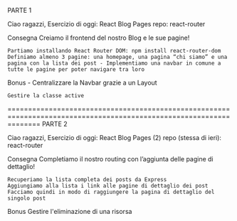 PARTE 1

Ciao ragazzi,
Esercizio di oggi: React Blog Pages
repo: react-router

Consegna
Creiamo il frontend del nostro Blog e le sue pagine!

    Partiamo installando React Router DOM: npm install react-router-dom
    Definiamo almeno 3 pagine: una homepage, una pagina “chi siamo” e una pagina con la lista dei post - Implementiamo una navbar in comune a tutte le pagine per poter navigare tra loro

Bonus - Centralizzare la Navbar grazie a un Layout

    Gestire la classe active

====================================================================================================================
PARTE 2

Ciao ragazzi,
Esercizio di oggi: React Blog Pages (2)
repo (stessa di ieri): react-router

Consegna
Completiamo il nostro routing con l’aggiunta delle pagine di dettaglio!

    Recuperiamo la lista completa dei posts da Express
    Aggiungiamo alla lista i link alle pagine di dettaglio dei post
    Facciamo quindi in modo di raggiungere la pagina di dettaglio del singolo post

Bonus
Gestire l'eliminazione di una risorsa
